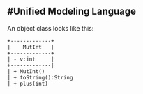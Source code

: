 #Unified Modeling Language
-
An object class looks like this:
<br>
```
+-------------+
|    MutInt   |
+-------------+
| - v:int     |
+-------------|
| + MutInt()
| + toString():String
| + plus(int)